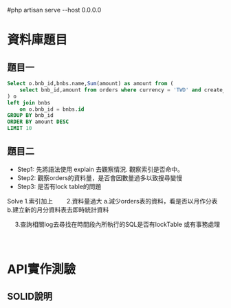 #php artisan serve  --host 0.0.0.0


# 資料庫題目

## 題目一

```sql
Select o.bnb_id,bnbs.name,Sum(amount) as amount from (
    select bnb_id,amount from orders where currency = 'TWD' and create_at >= 1682870400 and create_at < 1685548800
) o 
left join bnbs
    on o.bnb_id = bnbs.id
GROUP BY bnb_id
ORDER BY amount DESC
LIMIT 10
```

## 題目二

 * Step1: 先將語法使用 explain 去觀察情況. 觀察索引是否命中。
 * Step2: 觀察orders的資料量，是否會因數量過多以致搜尋變慢
 * Step3: 是否有lock table的問題



 Solve
    1.索引加上
　　2.資料量過大
        a.減少orders表的資料，看是否以月作分表
        b.建立新的月分資料表去即時統計資料

　  3.查詢相關log去尋找在時間段內所執行的SQL是否有lockTable 或有事務處理　

　


# API實作測驗

## SOLID說明


